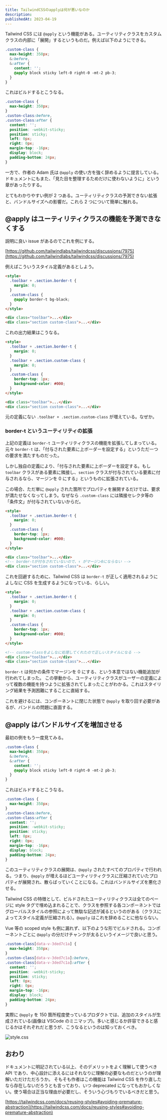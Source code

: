 ```yaml
---
title: TailwindCSSのapplyは何が悪いなのか
description:
publishedAt: 2023-04-19
---
```


Tailwind CSS には `@apply` という機能がある。ユーティリティクラスをカスタムクラスの内部に「展開」するというものだ。例えば以下のようにできる。

```css
.custom-class {
  max-height: 350px;
  &:before,
  &:after {
    content: '';
    @apply block sticky left-0 right-0 -mt-2 pb-3;
  }
}
```

これはビルドするとこうなる。

```css
.custom-class {
  max-height: 350px;
}
.custon-class:before,
.custon-class:after {
  content: '';
  position: -webkit-sticky;
  position: sticky;
  left: 0px;
  right: 0px;
  margin-top: -16px;
  display: block;
  padding-bottom: 24px;
}
```

一方で、作者の Adam 氏は `@apply` の使い方を強く辞めるように提言している。ドキュメントにもまた、「見た目を整理するためだけに使わないように」という章があったりする。

とてもわかりやすい例が 2 つある。ユーティリティクラスの予測できない拡張と、バンドルサイズへの影響だ。これら 2 つについて簡単に触れる。

## @apply はユーティリティクラスの機能を予測できなくする

説明に良い issue があるのでこれを例にする。

[https://github.com/tailwindlabs/tailwindcss/discussions/7975](https://github.com/tailwindlabs/tailwindcss/discussions/7975)

例えばこういうスタイル定義があるとしよう。

```html
<style>
  .toolbar + .section.border-t {
    margin: 0;
  }
  .custom-class {
    @apply border-t bg-black;
  }
</style>

<div class="toolbar">...</div>
<div class="section custom-class">...</div>
```

これの出力結果はこうなる。

```html
<style>
  .toolbar + .section.border-t {
    margin: 0;
  }
  .toolbar + .section.custom-class {
    margin: 0;
  }
  .custom-class {
    border-top: 1px;
    background-color: #000;
  }
</style>

<div class="toolbar">...</div>
<div class="section custom-class">...</div>
```

元の定義にない `.toolbar + .section.custom-class` が増えている。なぜか。

### border-t というユーティリティの拡張

上記の定義は `border-t` ユーティリティクラスの機能を拡張してしまっている。元々 `border-t` は、「付与された要素に上ボーダーを設定する」というただ一つの要求を満たすものだった。

しかし独自の定義により、「付与された要素に上ボーダーを設定する。もし `toolbar` クラスがある要素に隣接し、`section` クラスが付与されている要素に付与されるなら、マージンを 0 にする」というものに拡張されている。

この場合、ただ単に `@apply` された箇所でプロパティを展開するだけでは、要求が満たせなくなってしまう。なぜなら `.custom-class` には隣接セレクタ等の「条件文」が付与されていないからだ。

```html
<style>
  .toolbar + .section.border-t {
    margin: 0;
  }
  .custom-class {
    border-top: 1px;
    background-color: #000;
  }
</style>

<div class="toolbar">...</div>
<!-- border-tが付与されていないので、↑ がマージン0にならない -->
<div class="section custom-class">...</div>
```

これを回避するために、Tailwind CSS は `border-t` が正しく適用されるようによしなに CSS を生成するようになっている、らしい。

```html
<style>
  .toolbar + .section.border-t {
    margin: 0;
  }
  .toolbar + .section.custom-class {
    margin: 0;
  }
  .custom-class {
    border-top: 1px;
    background-color: #000;
  }
</style>

<!-- custom-classをよしなに処理してくれたので正しいスタイルになる -->
<div class="toolbar">...</div>
<div class="section custom-class">...</div>
```

`border-t` は何かの条件でマージンを 0 にする、という本意ではない機能追加が行われてしまった。
この挙動から、ユーティリティクラスがユーザーの定義によって複数の機能を持つように拡張されてしまったことがわかる。これはスタイリング結果を予測困難にすることに直結する。

これを避けるには、コンポーネントに閉じた状態で `@apply` を取り回す必要があるが、バンドルの問題に直面する。

## @apply はバンドルサイズを増加させる

最初の例をもう一度見てみる。

```css
.custom-class {
  max-height: 350px;
  &:before,
  &:after {
    content: '';
    @apply block sticky left-0 right-0 -mt-2 pb-3;
  }
}
```

これはビルドするとこうなる。

```css
.custom-class {
  max-height: 350px;
}
.custon-class:before,
.custon-class:after {
  content: '';
  position: -webkit-sticky;
  position: sticky;
  left: 0px;
  right: 0px;
  margin-top: -16px;
  display: block;
  padding-bottom: 24px;
}
```

このユーティリティクラスの展開は、`@apply` されたすべてのプロパティで行われる。つまり、`@apply` が増えるほどユーティリティクラスに圧縮されていたプロパティが展開され、散らばっていくことになる。これはバンドルサイズを悪化させる。

Tailwind CSS の特徴として、ビルドされたユーティリティクラスは全てのページに style タグで埋め込まれることで、クラスを参照する各コンポーネントではグローバルスタイルの参照によって無駄な記述が減るというのがある（クラスによってスタイル定義が圧縮される）。`@apply` はこれを辞めることに他ならない。

Vue 等の scoped style も例に漏れず、以下のような形でビルドされる。コンポーネントごとに `@apply` の分だけチャンクが太るというイメージで良いと思う。

```css
.custom-class[data-v-3ded7c1a] {
  max-height: 350px;
}
.custon-class[data-v-3ded7c1a]:before,
.custon-class[data-v-3ded7c1a]:after {
  content: '';
  position: -webkit-sticky;
  position: sticky;
  left: 0px;
  right: 0px;
  margin-top: -16px;
  display: block;
  padding-bottom: 24px;
}
```

実際に `@apply` を 150 箇所程度使っているプロダクトでは、追加のスタイルが生成されている(画像は VSCode のミニマップ)。多いと感じるか許容できると感じるかはそれぞれだと思うが、こうなるというのは知っておくべき。

![style.css](https://i.gyazo.com/3742f4f69620ee01e4e31523c8e8a06f.png)

## おわり

ドキュメントに明記されている以上、そのデメリットをよく理解して使うべき API であり、中心設計に添えるにはそれなりに理解の必要なものだというのが理解いただけただろうか。
そもそも作者はこの機能は Tailwind CSS を作り直したなら存在しないだろうとも言っており、いつ deprecated になってもおかしくない。使う場合は正当な理由が必要だし、そういう心づもりでいるべきだと思う。

[https://tailwindcss.com/docs/reusing-styles#avoiding-premature-abstraction](https://tailwindcss.com/docs/reusing-styles#avoiding-premature-abstraction)
